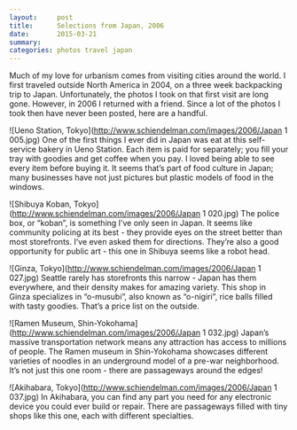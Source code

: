 ```yaml
---
layout:     post
title:      Selections from Japan, 2006
date:       2015-03-21
summary:    
categories: photos travel japan
---
```


Much of my love for urbanism comes from visiting cities around the world. I first traveled outside North America in 2004, on a three week backpacking trip to Japan. Unfortunately, the photos I took on that first visit are long gone. However, in 2006 I returned with a friend. Since a lot of the photos I took then have never been posted, here are a handful.


![Ueno Station, Tokyo](http://www.schiendelman.com/images/2006/Japan 1 005.jpg)
One of the first things I ever did in Japan was eat at this self-service bakery in Ueno Station. Each item is paid for separately; you fill your tray with goodies and get coffee when you pay. I loved being able to see every item before buying it. It seems that’s part of food culture in Japan; many businesses have not just pictures but plastic models of food in the windows.


![Shibuya Koban, Tokyo](http://www.schiendelman.com/images/2006/Japan 1 020.jpg)
The police box, or “koban”, is something I’ve only seen in Japan. It seems like community policing at its best - they provide eyes on the street better than most storefronts. I’ve even asked them for directions. They’re also a good opportunity for public art - this one in Shibuya seems like a robot head.


![Ginza, Tokyo](http://www.schiendelman.com/images/2006/Japan 1 027.jpg)
Seattle rarely has storefronts this narrow - Japan has them everywhere, and their density makes for amazing variety. This shop in Ginza specializes in “o-musubi”, also known as “o-nigiri”, rice balls filled with tasty goodies. That’s a price list on the outside.


![Ramen Museum, Shin-Yokohama](http://www.schiendelman.com/images/2006/Japan 1 032.jpg)
Japan’s massive transportation network means any attraction has access to millions of people. The Ramen museum in Shin-Yokohama showcases different varieties of noodles in an underground model of a pre-war neighborhood. It’s not just this one room - there are passageways around the edges!


![Akihabara, Tokyo](http://www.schiendelman.com/images/2006/Japan 1 037.jpg)
In Akihabara, you can find any part you need for any electronic device you could ever build or repair. There are passageways filled with tiny shops like this one, each with different specialties.